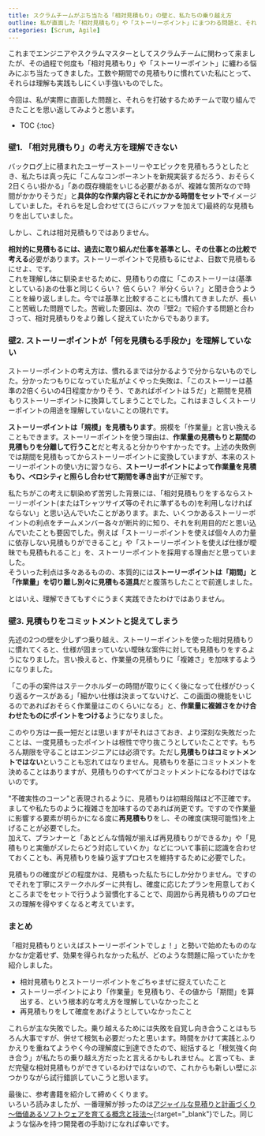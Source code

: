 ```yaml
---
title: スクラムチームがぶち当たる「相対見積もり」の壁と、私たちの乗り越え方
outline: 私が直面した「相対見積もり」や「ストーリーポイント」にまつわる問題と、それに対する考えと解決策を紹介します。最適解ではないですが、同じような悩みを持つチームの助けになれば幸いです。
categories: [Scrum, Agile]
---
```


これまでエンジニアやスクラムマスターとしてスクラムチームに関わって来ましたが、その過程で何度も「相対見積もり」や「ストーリーポイント」に纏わる悩みにぶち当たってきました。工数や期間での見積もりに慣れていた私にとって、それらは理解も実践もしにくい手強いものでした。

今回は、私が実際に直面した問題と、それらを打破するためチームで取り組んできたことを思い返してみようと思います。

* TOC
{:toc}

### 壁1. 「相対見積もり」の考え方を理解できない

バックログ上に積まれたユーザーストーリーやエピックを見積もろうとしたとき、私たちは真っ先に「こんなコンポーネントを新規実装するだろう、おそらく2日くらい掛かる」「あの既存機能をいじる必要があるが、複雑な箇所なので時間がかかりそうだ」と**具体的な作業内容とそれにかかる時間をセットで**イメージしていました。それらを足し合わせて(さらにバッファを加えて)最終的な見積もりを出していました。

しかし、これは相対見積もりではありません。

**相対的に見積もるには、過去に取り組んだ仕事を基準とし、その仕事との比較で考える**必要があります。ストーリーポイントで見積もるにせよ、日数で見積もるにせよ、です。  
これを理解し体に馴染ませるために、見積もりの度に「このストーリーは(基準としている)あの仕事と同じくらい？ 倍くらい？ 半分くらい？」と聞き合うようことを繰り返しました。今では基準と比較することにも慣れてきましたが、長いこと苦戦した問題でした。苦戦した要因は、次の『壁2』で紹介する問題と合わさって、相対見積もりをより難しく捉えていたからでもあります。


### 壁2. ストーリーポイントが「何を見積もる手段か」を理解していない

ストーリーポイントの考え方は、慣れるまでは分かるようで分からないものでした。分かったつもりになっていた私がよくやった失敗は、「このストーリーは基準の2倍くらいの4日程度かかりそう、であればポイントは５だ」と期間を見積もりストーリーポイントに換算してしまうことでした。これはまさしくストーリーポイントの用途を理解していないことの現れです。

**ストーリーポイントは「規模」を見積もります**。規模を「作業量」と言い換えることもできます。ストーリーポイントを使う理由は、**作業量の見積もりと期間の見積もりを分離して行うこと**だと考えると分かりやすかったです。上述の失敗例では期間を見積もってからストーリーポイントに変換していますが、本来のストーリーポイントの使い方に習うなら、**ストーリーポイントによって作業量を見積もり、ベロシティと照らし合わせて期間を導き出す**が正解です。

私たちがこの考えに馴染めず苦労した背景には、「相対見積もりをするならストーリーポイント(またはTシャツサイズ等のそれに準ずるもの)を利用しなければならない」と思い込んでいたことがあります。また、いくつかあるストーリーポイントの利点をチームメンバー各々が断片的に知り、それを利用目的だと思い込んでいたことも要因でした。例えば「ストーリーポイントを使えば個々人の力量に依存しない見積もりができること」や「ストーリーポイントを使えば仕様が曖昧でも見積もれること」を、ストーリーポイントを採用する理由だと思っていました。  
そういった利点は多々あるものの、本質的には**ストーリーポイントは「期間」と「作業量」を切り離し別々に見積もる道具**だと腹落ちしたことで前進しました。

とはいえ、理解できてもすぐにうまく実践できたわけではありません。


### 壁3. 見積もりをコミットメントと捉えてしまう

先述の2つの壁を少しずつ乗り越え、ストーリーポイントを使った相対見積もりに慣れてくると、仕様が固まっていない曖昧な案件に対しても見積もりをするようになりました。言い換えると、作業量の見積もりに「複雑さ」を加味するようになりました。

「この手の案件はステークホルダーの時間が取りにくく後になって仕様がひっくり返るケースがある」「細かい仕様は決まってないけど、この画面の機能をいじるのであればおそらく作業量はこのくらいになる」と、**作業量に複雑さをかけ合わせたものにポイントをつける**ようになりました。

このやり方は一長一短だとは思いますがそれはさておき、より深刻な失敗だったことは、一度見積もったポイントは根性で守り抜こうとしていたことです。もちろん期限を守ることはエンジニアには必須です。ただし**見積もりはコミットメントではない**ということも忘れてはなりません。見積もりを基にコミットメントを決めることはありますが、見積もりのすべてがコミットメントになるわけではないのです。

"不確実性のコーン"と表現されるように、見積もりは初期段階ほど不正確です。ましてや私たちのように複雑さを加味するのであれば尚更です。ですので作業量に影響する要素が明らかになる度に**再見積もり**をし、その確度(実現可能性)を上げることが必要でした。  
加えて、プランナーと「あとどんな情報が揃えば再見積もりができるか」や「見積もりと実働がズレたらどう対応していくか」などについて事前に認識を合わせておくことも、再見積もりを繰り返すプロセスを維持するために必要でした。

見積もりの確度がどの程度かは、見積もった私たちにしか分かりません。ですのでそれを丁寧にステークホルダーに共有し、確度に応じたプランを用意しておくところまでをセットで行うよう習慣化することで、周囲から再見積もりのプロセスの理解を得やすくなると考えています。

### まとめ

「相対見積もりといえばストーリーポイントでしょ！」と勢いで始めたもののなかなか定着せず、効果を得られなかった私が、どのような問題に陥っていたかを紹介しました。

* 相対見積もりとストーリーポイントをごちゃまぜに捉えていたこと
* ストーリーポイントにより「作業量」を見積もり、その値から「期間」を算出する、という根本的な考え方を理解していなかったこと
* 再見積もりをして確度をあげようとしていなかったこと

これらが主な失敗でした。乗り越えるためには失敗を自覚し向き合うことはもちろん大事ですが、併せて根気も必要だったと思います。時間をかけて実践とふりかえりを重ねてようやく今の理解度に到達できたので、総括すると「根気強く向き合う」が私たちの乗り越え方だったと言えるかもしれません。と言っても、まだ完璧な相対見積もりができているわけではないので、これからも新しい壁にぶつかりながら試行錯誤していこうと思います。

最後に、参考書籍を紹介して締めくくります。  
いろいろ読みましたが、一番理解が捗ったのは[アジャイルな見積りと計画づくり ～価値あるソフトウェアを育てる概念と技法～](https://amzn.to/3ny06zy){:target="_blank"}でした。同じような悩みを持つ開発者の手助けになれば幸いです。